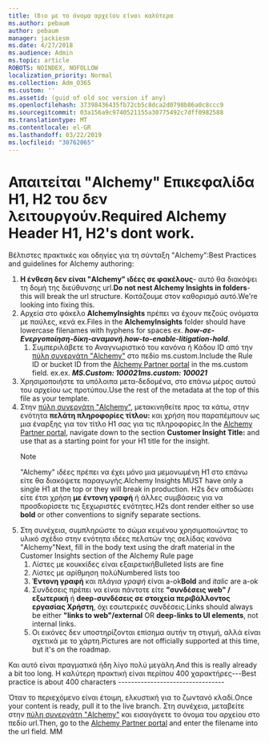 ```yaml
---
title: ίδιο με το όνομα αρχείου είναι καλύτερα
ms.author: pebaum
author: pebaum
manager: jackiesm
ms.date: 4/27/2018
ms.audience: Admin
ms.topic: article
ROBOTS: NOINDEX, NOFOLLOW
localization_priority: Normal
ms.collection: Adm_O365
ms.custom: ''
ms.assetid: (guid of old soc version if any)
ms.openlocfilehash: 37398436435fb72cb5c8dca2d0798b86a0c8ccc9
ms.sourcegitcommit: 03a156a9c9740521155a30775492c7dff0982588
ms.translationtype: MT
ms.contentlocale: el-GR
ms.lasthandoff: 03/22/2019
ms.locfileid: "30762065"
---
```

# <a name="required-alchemy-header-h1-h2s-dont-work"></a><span data-ttu-id="b955d-102">Απαιτείται "Alchemy" Επικεφαλίδα H1, H2 του δεν λειτουργούν.</span><span class="sxs-lookup"><span data-stu-id="b955d-102">Required Alchemy Header H1, H2's dont work.</span></span>
<span data-ttu-id="b955d-103">Βέλτιστες πρακτικές και οδηγίες για τη σύνταξη "Alchemy":</span><span class="sxs-lookup"><span data-stu-id="b955d-103">Best Practices and guidelines for Alchemy authoring:</span></span>

1. <span data-ttu-id="b955d-104">**Η ένθεση δεν είναι "Alchemy" ιδέες σε φακέλους**- αυτό θα διακόψει τη δομή της διεύθυνσης url.</span><span class="sxs-lookup"><span data-stu-id="b955d-104">**Do not nest Alchemy Insights in folders**- this will break the url structure.</span></span> <span data-ttu-id="b955d-105">Κοιτάζουμε στον καθορισμό αυτό.</span><span class="sxs-lookup"><span data-stu-id="b955d-105">We're looking into fixing this.</span></span>
1. <span data-ttu-id="b955d-106">Αρχεία στο φάκελο **AlchemyInsights** πρέπει να έχουν πεζούς ονόματα με παύλες, κενά ex.</span><span class="sxs-lookup"><span data-stu-id="b955d-106">Files in the **AlchemyInsights** folder should have lowercase filenames with hyphens for spaces ex.</span></span> <span data-ttu-id="b955d-107">***how-σε-Ενεργοποίηση-δίκη-αναμονή***.</span><span class="sxs-lookup"><span data-stu-id="b955d-107">***how-to-enable-litigation-hold***.</span></span>
    1. <span data-ttu-id="b955d-108">Συμπεριλάβετε το Αναγνωριστικό του κανόνα ή Κάδου ID από την [πύλη συνεργάτη "Alchemy"](https://alchemyportal.azurewebsites.net) στο πεδίο ms.custom.</span><span class="sxs-lookup"><span data-stu-id="b955d-108">Include the Rule ID or bucket ID from the [Alchemy Partner portal](https://alchemyportal.azurewebsites.net) in the ms.custom field.</span></span> <span data-ttu-id="b955d-109">ex.</span><span class="sxs-lookup"><span data-stu-id="b955d-109">ex.</span></span> <span data-ttu-id="b955d-110">***MS.Custom: 100021***</span><span class="sxs-lookup"><span data-stu-id="b955d-110">***ms.custom: 100021***</span></span>
1. <span data-ttu-id="b955d-111">Χρησιμοποιήστε τα υπόλοιπα μετα-δεδομένα, στο επάνω μέρος αυτού του αρχείου ως προτύπου.</span><span class="sxs-lookup"><span data-stu-id="b955d-111">Use the rest of the metadata at the top of this file as your template.</span></span>
1. <span data-ttu-id="b955d-112">Στην [πύλη συνεργάτη "Alchemy"](https://alchemyportal.azurewebsites.net), μετακινηθείτε προς τα κάτω, στην ενότητα **πελάτη πληροφορίες τίτλου:** και χρήση που παραπέμπουν ως μια έναρξης για τον τίτλο H1 σας για τις πληροφορίες.</span><span class="sxs-lookup"><span data-stu-id="b955d-112">In the [Alchemy Partner portal](https://alchemyportal.azurewebsites.net), navigate down to the section **Customer Insight Title:** and use that as a starting point for your H1 title for the insight.</span></span> 
    > [!NOTE]
    > <span data-ttu-id="b955d-113">"Alchemy" ιδέες πρέπει να έχει μόνο μια μεμονωμένη H1 στο επάνω είτε θα διακόψετε παραγωγής.</span><span class="sxs-lookup"><span data-stu-id="b955d-113">Alchemy Insights MUST have only a single H1 at the top or they will break in production.</span></span> <span data-ttu-id="b955d-114">H2s δεν αποδώσει είτε έτσι χρήση **με έντονη γραφή** ή άλλες συμβάσεις για να προσδιορίσετε τις ξεχωριστές ενότητες.</span><span class="sxs-lookup"><span data-stu-id="b955d-114">H2s dont render either so use **bold** or other conventions to signify separate sections.</span></span>
1. <span data-ttu-id="b955d-115">Στη συνέχεια, συμπληρώστε το σώμα κειμένου χρησιμοποιώντας το υλικό σχέδιο στην ενότητα ιδέες πελατών της σελίδας κανόνα "Alchemy"</span><span class="sxs-lookup"><span data-stu-id="b955d-115">Next, fill in the body text using the draft material in the Customer Insights section of the Alchemy Rule page</span></span>
    1. <span data-ttu-id="b955d-116">Λίστες με κουκκίδες είναι εξαιρετική</span><span class="sxs-lookup"><span data-stu-id="b955d-116">Bulleted lists are fine</span></span>
    1. <span data-ttu-id="b955d-117">Λίστες με αρίθμηση πολύ</span><span class="sxs-lookup"><span data-stu-id="b955d-117">Numbered lists too</span></span>
    1. <span data-ttu-id="b955d-118">**Έντονη γραφή** και *πλάγια γραφή* είναι a-ok</span><span class="sxs-lookup"><span data-stu-id="b955d-118">**Bold** and *italic* are a-ok</span></span>
    1. <span data-ttu-id="b955d-119">Συνδέσεις πρέπει να είναι πάντοτε είτε **"συνδέσεις web" / εξωτερική** ή **deep-συνδέσεις σε στοιχεία περιβάλλοντος εργασίας Χρήστη**, όχι εσωτερικές συνδέσεις.</span><span class="sxs-lookup"><span data-stu-id="b955d-119">Links should always be either **"links to web"/external** OR **deep-links to UI elements**, not internal links.</span></span>
    1. <span data-ttu-id="b955d-120">Οι εικόνες δεν υποστηρίζονται επίσημα αυτήν τη στιγμή, αλλά είναι σχετικά με το χάρτη.</span><span class="sxs-lookup"><span data-stu-id="b955d-120">Pictures are not officially supported at this time, but it's on the roadmap.</span></span>

<span data-ttu-id="b955d-121">Και αυτό είναι πραγματικά ήδη λίγο πολύ μεγάλη.</span><span class="sxs-lookup"><span data-stu-id="b955d-121">And this is really already a bit too long.</span></span> <span data-ttu-id="b955d-122">Η καλύτερη πρακτική είναι περίπου 400 χαρακτήρες---</span><span class="sxs-lookup"><span data-stu-id="b955d-122">Best practice is about 400 characters ---------------------------------</span></span>

<span data-ttu-id="b955d-123">Όταν το περιεχόμενο είναι έτοιμη, ελκυστική για το ζωντανό κλαδί.</span><span class="sxs-lookup"><span data-stu-id="b955d-123">Once your content is ready, pull it to the live branch.</span></span> <span data-ttu-id="b955d-124">Στη συνέχεια, μεταβείτε στην [πύλη συνεργάτη "Alchemy"](https://alchemyportal.azurewebsites.net) και εισαγάγετε το όνομα του αρχείου στο πεδίο url.</span><span class="sxs-lookup"><span data-stu-id="b955d-124">Then, go to the [Alchemy Partner portal](https://alchemyportal.azurewebsites.net) and enter the filename into the url field.</span></span> <span data-ttu-id="b955d-125">M</span><span class="sxs-lookup"><span data-stu-id="b955d-125">M</span></span>